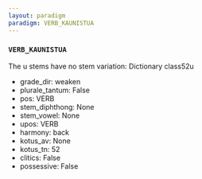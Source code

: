 ```yaml
---
layout: paradigm
paradigm: VERB_KAUNISTUA
---
```

### ` VERB_KAUNISTUA `

The u stems have no stem variation: Dictionary class52u
* grade_dir: weaken
* plurale_tantum: False
* pos: VERB
* stem_diphthong: None
* stem_vowel: None
* upos: VERB
* harmony: back
* kotus_av: None
* kotus_tn: 52
* clitics: False
* possessive: False
